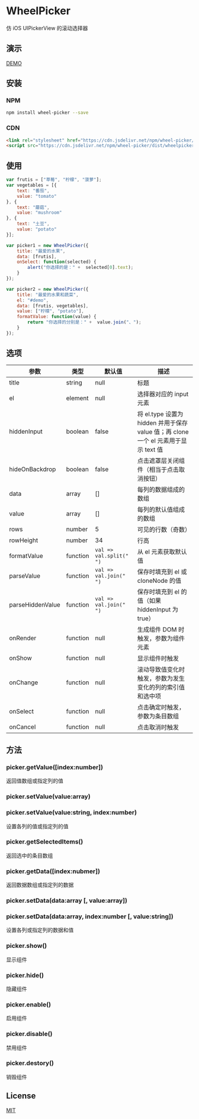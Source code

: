 # WheelPicker

仿 iOS UIPickerView 的滚动选择器

## 演示

[DEMO](https://singod.github.io/WheelPicker/)

## 安装

### NPM
```sh
npm install wheel-picker --save
```

### CDN
```html
<link rel="stylesheet" href="https://cdn.jsdelivr.net/npm/wheel-picker/dist/wheelpicker.min.css">
<script src="https://cdn.jsdelivr.net/npm/wheel-picker/dist/wheelpicker.min.js"></script>
```

## 使用

```js
var frutis = ["草莓", "柠檬", "菠萝"];
var vegetables = [{
    text: "番茄",
    value: "tomato"
}, {
    text: "蘑菇",
    value: "mushroom"
}, {
    text: "土豆",
    value: "potato"
}];

var picker1 = new WheelPicker({
    title: "最爱的水果",
    data: [frutis],
    onSelect: function(selected) {
    	alert("你选择的是：" +  selected[0].text);
    }
});

var picker2 = new WheelPicker({
    title: "最爱的水果和蔬菜",
    el: "#demo",
    data: [frutis, vegetables],
    value: ["柠檬", "potato"],
    formatValue: function(value) {
    	return "你选择的分别是：" +  value.join("、");
    }
});
```

## 选项

| 参数               | 类型       | 默认值                     | 描述                                       |
| ---------------- | -------- | ----------------------- | ---------------------------------------- |
| title            | string   | null                    | 标题                                       |
| el               | element  | null                    | 选择器对应的 input 元素                          |
| hiddenInput      | boolean  | false                   | 将 el.type 设置为 hidden 并用于保存 value 值；再 clone 一个 el 元素用于显示 text 值 |
| hideOnBackdrop   | boolean  | false                   | 点击遮罩层关闭组件（相当于点击取消按钮）                     |
| data             | array    | []                      | 每列的数据组成的数组                               |
| value            | array    | []                      | 每列的默认值组成的数组                              |
| rows             | number   | 5                       | 可见的行数（奇数）                                |
| rowHeight        | number   | 34                      | 行高                                       |
| formatValue      | function | `val => val.split(" ")` | 从 el 元素获取默认值                             |
| parseValue       | function | `val => val.join(" ")`  | 保存时填充到 el 或 cloneNode 的值                 |
| parseHiddenValue | function | `val => val.join(" ")`  | 保存时填充到 el 的值（如果 hiddenInput 为 true）      |
| onRender         | function | null                    | 生成组件 DOM 时触发，参数为组件元素                     |
| onShow           | function | null                    | 显示组件时触发                                  |
| onChange         | function | null                    | 滚动导致值变化时触发，参数为发生变化的列的索引值和选中项             |
| onSelect         | function | null                    | 点击确定时触发，参数为条目数组                          |
| onCancel         | function | null                    | 点击取消时触发                                  |

## 方法
### picker.getValue([index:number])
返回值数组或指定列的值

### picker.setValue(value:array)
### picker.setValue(value:string, index:number)
设置各列的值或指定列的值

### picker.getSelectedItems()
返回选中的条目数组

### picker.getData([index:nubmer])
返回数据数组或指定列的数据

### picker.setData(data:array [, value:array])
### picker.setData(data:array, index:number [, value:string])
设置各列或指定列的数据和值

### picker.show()
显示组件

### picker.hide()
隐藏组件

### picker.enable()
启用组件

### picker.disable()
禁用组件

### picker.destory()
销毁组件

## License

[MIT](http://opensource.org/licenses/MIT)
